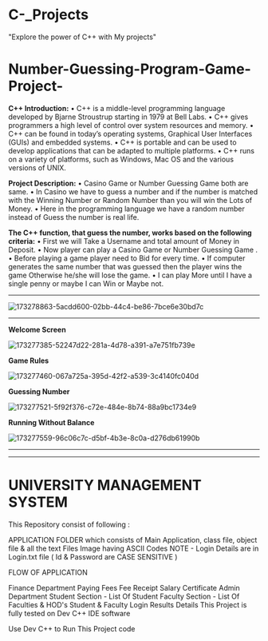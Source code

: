 # C-_Projects
"Explore the power of C++ with My projects"
# Number-Guessing-Program-Game-Project-
**C++ Introduction:** • C++ is a middle-level programming language developed by Bjarne Stroustrup starting in 1979 at Bell Labs. • C++ gives programmers a high level of control over system resources and memory. • C++ can be found in today’s operating systems, Graphical User Interfaces (GUIs) and embedded systems. • C++ is portable and can be used to develop applications that can be adapted to multiple platforms. • C++ runs on a variety of platforms, such as Windows, Mac OS and the various versions of UNIX.

**Project Description:** • Casino Game or Number Guessing Game both are same. • In Casino we have to guess a number and if the number is matched with the Winning Number or Random Number than you will win the Lots of Money. • Here in the programming language we have a random number instead of Guess the number is real life.

**The C++ function, that guess the number, works based on the following criteria:** • First we will Take a Username and total amount of Money in Deposit. • Now player can play a Casino Game or Number Guessing Game . • Before playing a game player need to Bid for every time. • If computer generates the same number that was guessed then the player wins the game Otherwise he/she will lose the game. • I can play More until I have a single penny or maybe I can Win or Maybe not.
_____________________________________________________________________________________________________________________________________________________________________________________________________________________

![173278863-5acdd600-02bb-44c4-be86-7bce6e30bd7c](https://github.com/Ashok-713/Cpp_Projects/assets/102814093/6129b59c-5b21-49e6-80a4-df007b0890e6)
_____________________________________________________________________________________________________________________________________________________________________________________________________________________

**Welcome Screen**

![173277385-52247d22-281a-4d78-a391-a7e751fb739e](https://github.com/Ashok-713/Cpp_Projects/assets/102814093/39167f83-c235-46aa-b28d-26d34be52bba)

**Game Rules**

![173277460-067a725a-395d-42f2-a539-3c4140fc040d](https://github.com/Ashok-713/Cpp_Projects/assets/102814093/f5a75406-aaea-40eb-8827-c23954ba4222)

**Guessing Number**

![173277521-5f92f376-c72e-484e-8b74-88a9bc1734e9](https://github.com/Ashok-713/Cpp_Projects/assets/102814093/424043e7-e3c7-454c-81d7-65460fe7efdd)

**Running Without Balance**

![173277559-96c06c7c-d5bf-4b3e-8c0a-d276db61990b](https://github.com/Ashok-713/Cpp_Projects/assets/102814093/24689e96-1478-433b-be9f-b746ab536886)

_____________________________________________________________________________________________________________________________________________________________________________________________________________________
_____________________________________________________________________________________________________________________________________________________________________________________________________________________

# UNIVERSITY MANAGEMENT SYSTEM

This Repository consist of following :

APPLICATION FOLDER which consists of Main Application, class file, object file & all the text Files
Image having ASCII Codes
NOTE - Login Details are in Login.txt file ( Id & Password are CASE SENSITIVE )

FLOW OF APPLICATION

Finance Department
Paying Fees
Fee Receipt
Salary Certificate
Admin Department
Student Section - List Of Student
Faculty Section - List Of Faculties & HOD's
Student & Faculty Login
Results
Details
This Project is fully tested on Dev C++ IDE software

Use Dev C++ to Run This Project code






